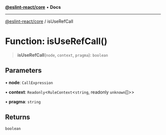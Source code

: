 [**@eslint-react/core**](../README.md) • **Docs**

***

[@eslint-react/core](../README.md) / isUseRefCall

# Function: isUseRefCall()

> **isUseRefCall**(`node`, `context`, `pragma`): `boolean`

## Parameters

• **node**: `CallExpression`

• **context**: `Readonly`\<`RuleContext`\<`string`, readonly `unknown`[]\>\>

• **pragma**: `string`

## Returns

`boolean`
